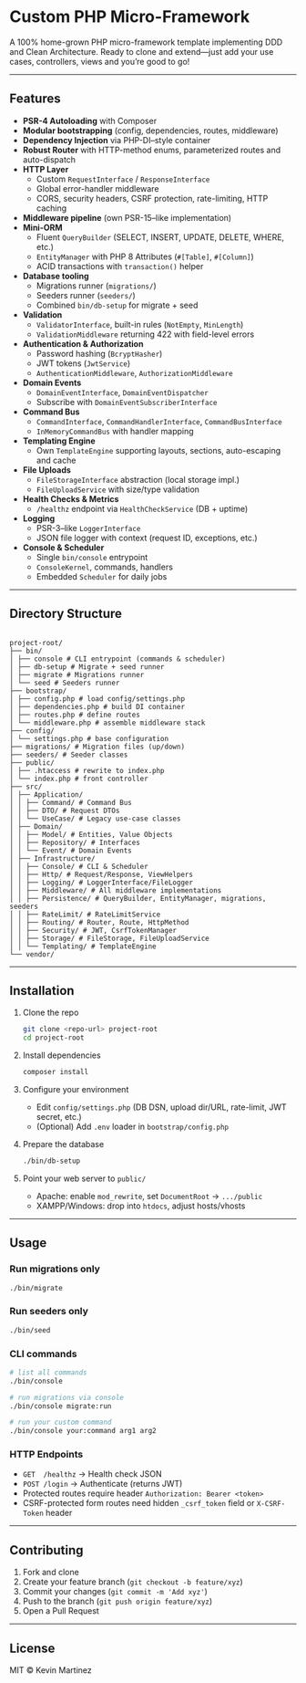 # Custom PHP Micro-Framework

A 100% home-grown PHP micro-framework template implementing DDD and Clean Architecture. Ready to clone and extend—just add your use cases, controllers, views and you’re good to go!

---

## Features

- **PSR-4 Autoloading** with Composer
- **Modular bootstrapping** (config, dependencies, routes, middleware)
- **Dependency Injection** via PHP-DI–style container
- **Robust Router** with HTTP-method enums, parameterized routes and auto-dispatch
- **HTTP Layer**
  - Custom `RequestInterface` / `ResponseInterface`
  - Global error-handler middleware
  - CORS, security headers, CSRF protection, rate-limiting, HTTP caching
- **Middleware pipeline** (own PSR-15–like implementation)
- **Mini-ORM**
  - Fluent `QueryBuilder` (SELECT, INSERT, UPDATE, DELETE, WHERE, etc.)
  - `EntityManager` with PHP 8 Attributes (`#[Table]`, `#[Column]`)
  - ACID transactions with `transaction()` helper
- **Database tooling**
  - Migrations runner (`migrations/`)
  - Seeders runner (`seeders/`)
  - Combined `bin/db-setup` for migrate + seed
- **Validation**
  - `ValidatorInterface`, built-in rules (`NotEmpty`, `MinLength`)
  - `ValidationMiddleware` returning 422 with field-level errors
- **Authentication & Authorization**
  - Password hashing (`BcryptHasher`)
  - JWT tokens (`JwtService`)
  - `AuthenticationMiddleware`, `AuthorizationMiddleware`
- **Domain Events**
  - `DomainEventInterface`, `DomainEventDispatcher`
  - Subscribe with `DomainEventSubscriberInterface`
- **Command Bus**
  - `CommandInterface`, `CommandHandlerInterface`, `CommandBusInterface`
  - `InMemoryCommandBus` with handler mapping
- **Templating Engine**
  - Own `TemplateEngine` supporting layouts, sections, auto-escaping and cache
- **File Uploads**
  - `FileStorageInterface` abstraction (local storage impl.)
  - `FileUploadService` with size/type validation
- **Health Checks & Metrics**
  - `/healthz` endpoint via `HealthCheckService` (DB + uptime)
- **Logging**
  - PSR-3–like `LoggerInterface`
  - JSON file logger with context (request ID, exceptions, etc.)
- **Console & Scheduler**
  - Single `bin/console` entrypoint
  - `ConsoleKernel`, commands, handlers
  - Embedded `Scheduler` for daily jobs

---

## Directory Structure

```text

project-root/
├── bin/
│ ├── console # CLI entrypoint (commands & scheduler)
│ ├── db-setup # Migrate + seed runner
│ ├── migrate # Migrations runner
│ └── seed # Seeders runner
├── bootstrap/
│ ├── config.php # load config/settings.php
│ ├── dependencies.php # build DI container
│ ├── routes.php # define routes
│ └── middleware.php # assemble middleware stack
├── config/
│ └── settings.php # base configuration
├── migrations/ # Migration files (up/down)
├── seeders/ # Seeder classes
├── public/
│ ├── .htaccess # rewrite to index.php
│ └── index.php # front controller
├── src/
│ ├── Application/
│ │ ├── Command/ # Command Bus
│ │ ├── DTO/ # Request DTOs
│ │ └── UseCase/ # Legacy use-case classes
│ ├── Domain/
│ │ ├── Model/ # Entities, Value Objects
│ │ ├── Repository/ # Interfaces
│ │ └── Event/ # Domain Events
│ ├── Infrastructure/
│ │ ├── Console/ # CLI & Scheduler
│ │ ├── Http/ # Request/Response, ViewHelpers
│ │ ├── Logging/ # LoggerInterface/FileLogger
│ │ ├── Middleware/ # All middleware implementations
│ │ ├── Persistence/ # QueryBuilder, EntityManager, migrations, seeders
│ │ ├── RateLimit/ # RateLimitService
│ │ ├── Routing/ # Router, Route, HttpMethod
│ │ ├── Security/ # JWT, CsrfTokenManager
│ │ ├── Storage/ # FileStorage, FileUploadService
│ │ └── Templating/ # TemplateEngine
└── vendor/
```

---

## Installation

1. Clone the repo

   ```bash
   git clone <repo-url> project-root
   cd project-root
   ```

2. Install dependencies

   ```bash
   composer install
   ```

3. Configure your environment

   - Edit `config/settings.php` (DB DSN, upload dir/URL, rate-limit, JWT secret, etc.)
   - (Optional) Add `.env` loader in `bootstrap/config.php`

4. Prepare the database

   ```bash
   ./bin/db-setup
   ```

5. Point your web server to `public/`

   - Apache: enable `mod_rewrite`, set `DocumentRoot` → `.../public`
   - XAMPP/Windows: drop into `htdocs`, adjust hosts/vhosts

---

## Usage

### Run migrations only

```bash
./bin/migrate
```

### Run seeders only

```bash
./bin/seed
```

### CLI commands

```bash
# list all commands
./bin/console

# run migrations via console
./bin/console migrate:run

# run your custom command
./bin/console your:command arg1 arg2
```

### HTTP Endpoints

- `GET  /healthz` → Health check JSON
- `POST /login` → Authenticate (returns JWT)
- Protected routes require header `Authorization: Bearer <token>`
- CSRF-protected form routes need hidden `_csrf_token` field or `X-CSRF-Token` header

---

## Contributing

1. Fork and clone
2. Create your feature branch (`git checkout -b feature/xyz`)
3. Commit your changes (`git commit -m 'Add xyz'`)
4. Push to the branch (`git push origin feature/xyz`)
5. Open a Pull Request

---

## License

MIT © Kevin Martinez
